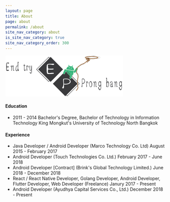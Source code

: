 ```yaml
---
layout: page
title: About
page: about
permalink: /about
site_nav_category: about
is_site_nav_category: true
site_nav_category_order: 300
---
```


<img src="/assets/end-try.png"/>

#### Education
- 2011 - 2014 Bachelor's Degree, Bachelor of Technology in Information Technology King Mongkut's University of Technology North Bangkok 

#### Experience
- Java Developer / Android Developer (Marco Technology Co. Ltd) August 2015 - February 2017
- Android Developer (Touch Technologies Co. Ltd.) February 2017 - June 2018
- Android Developer [Contract] (Brink's Global Technology Limited.) June 2018 - December 2018
- React / React Native Developer, Golang Developer, Android Developer, Flutter Developer, Web Developer (Freelance) Janury 2017 - Present
- Android Developer (Ayudhya Capital Services Co., Ltd.) December 2018 - Present